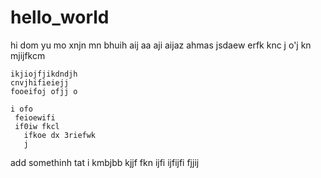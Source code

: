 # hello_world
hi
dom yu mo  xnjn mn bhuih aij aa     aji aijaz ahmas jsdaew erfk knc j 
 o'j kn 
   mjijfkcm
   
    ikjiojfjikdndjh
    cnvjhifieiejj 
    fooeifoj ofjj o  
    
    i ofo 
     feioewifi 
     if0iw fkcl 
       ifkoe dx 3riefwk 
       j
add somethinh tat i kmbjbb 
 kjjf
 fkn ijfi
  ijfijfi
   fjjij 
   
